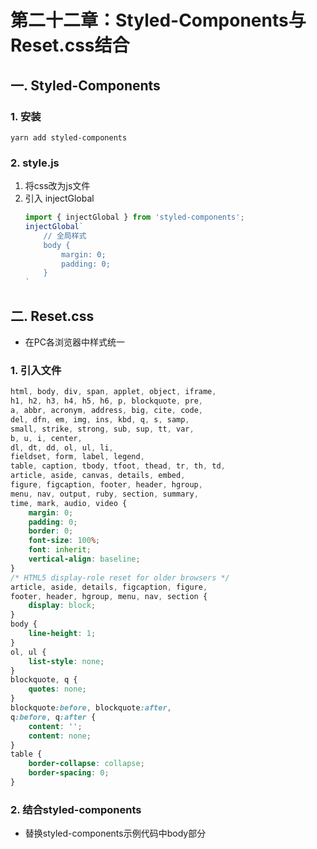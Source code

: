 # 第二十二章：Styled-Components与Reset.css结合

## 一. Styled-Components
### 1. 安装
```shell
yarn add styled-components
```

### 2. style.js
1. 将css改为js文件
2. 引入 injectGlobal
    ```javascript
    import { injectGlobal } from 'styled-components';
    injectGlobal`
        // 全局样式
        body {
            margin: 0;
            padding: 0;
        }
    `
    ```

## 二. Reset.css
* 在PC各浏览器中样式统一
### 1. 引入文件
```css
html, body, div, span, applet, object, iframe,
h1, h2, h3, h4, h5, h6, p, blockquote, pre,
a, abbr, acronym, address, big, cite, code,
del, dfn, em, img, ins, kbd, q, s, samp,
small, strike, strong, sub, sup, tt, var,
b, u, i, center,
dl, dt, dd, ol, ul, li,
fieldset, form, label, legend,
table, caption, tbody, tfoot, thead, tr, th, td,
article, aside, canvas, details, embed, 
figure, figcaption, footer, header, hgroup, 
menu, nav, output, ruby, section, summary,
time, mark, audio, video {
	margin: 0;
	padding: 0;
	border: 0;
	font-size: 100%;
	font: inherit;
	vertical-align: baseline;
}
/* HTML5 display-role reset for older browsers */
article, aside, details, figcaption, figure, 
footer, header, hgroup, menu, nav, section {
	display: block;
}
body {
	line-height: 1;
}
ol, ul {
	list-style: none;
}
blockquote, q {
	quotes: none;
}
blockquote:before, blockquote:after,
q:before, q:after {
	content: '';
	content: none;
}
table {
	border-collapse: collapse;
	border-spacing: 0;
}
```
### 2. 结合styled-components
* 替换styled-components示例代码中body部分




<comment/>